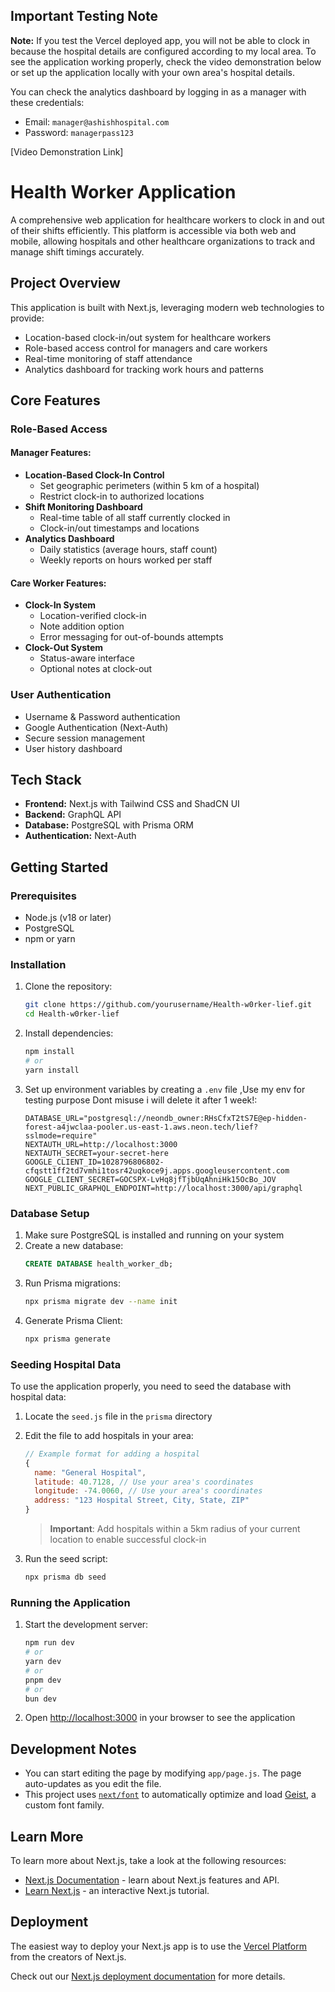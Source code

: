 ## Important Testing Note

**Note:** If you test the Vercel deployed app, you will not be able to clock in because the hospital details are configured according to my local area. To see the application working properly, check the video demonstration below or set up the application locally with your own area's hospital details.

You can check the analytics dashboard by logging in as a manager with these credentials:

- Email: `manager@ashishhospital.com`
- Password: `managerpass123`

[Video Demonstration Link]

# Health Worker Application

A comprehensive web application for healthcare workers to clock in and out of their shifts efficiently. This platform is accessible via both web and mobile, allowing hospitals and other healthcare organizations to track and manage shift timings accurately.

## Project Overview

This application is built with Next.js, leveraging modern web technologies to provide:

- Location-based clock-in/out system for healthcare workers
- Role-based access control for managers and care workers
- Real-time monitoring of staff attendance
- Analytics dashboard for tracking work hours and patterns

## Core Features

### Role-Based Access

#### Manager Features:

- **Location-Based Clock-In Control**
  - Set geographic perimeters (within 5 km of a hospital)
  - Restrict clock-in to authorized locations
- **Shift Monitoring Dashboard**
  - Real-time table of all staff currently clocked in
  - Clock-in/out timestamps and locations
- **Analytics Dashboard**
  - Daily statistics (average hours, staff count)
  - Weekly reports on hours worked per staff

#### Care Worker Features:

- **Clock-In System**
  - Location-verified clock-in
  - Note addition option
  - Error messaging for out-of-bounds attempts
- **Clock-Out System**
  - Status-aware interface
  - Optional notes at clock-out

### User Authentication

- Username & Password authentication
- Google Authentication (Next-Auth)
- Secure session management
- User history dashboard

## Tech Stack

- **Frontend:** Next.js with Tailwind CSS and ShadCN UI
- **Backend:** GraphQL API
- **Database:** PostgreSQL with Prisma ORM
- **Authentication:** Next-Auth

## Getting Started

### Prerequisites

- Node.js (v18 or later)
- PostgreSQL
- npm or yarn

### Installation

1. Clone the repository:

   ```bash
   git clone https://github.com/yourusername/Health-w0rker-lief.git
   cd Health-w0rker-lief
   ```

2. Install dependencies:

   ```bash
   npm install
   # or
   yarn install
   ```

3. Set up environment variables by creating a `.env` file ,Use my env for testing purpose Dont misuse i will delete it after 1 week!:
   ```
   DATABASE_URL="postgresql://neondb_owner:RHsCfxT2tS7E@ep-hidden-forest-a4jwclaa-pooler.us-east-1.aws.neon.tech/lief?sslmode=require"
   NEXTAUTH_URL=http://localhost:3000
   NEXTAUTH_SECRET=your-secret-here
   GOOGLE_CLIENT_ID=1028796806802-cfqstt1ff2td7vmhi1tosr42uqkoce9j.apps.googleusercontent.com
   GOOGLE_CLIENT_SECRET=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
   NEXT_PUBLIC_GRAPHQL_ENDPOINT=http://localhost:3000/api/graphql
   ```

### Database Setup

1. Make sure PostgreSQL is installed and running on your system
2. Create a new database:
   ```sql
   CREATE DATABASE health_worker_db;
   ```
3. Run Prisma migrations:
   ```bash
   npx prisma migrate dev --name init
   ```
4. Generate Prisma Client:
   ```bash
   npx prisma generate
   ```

### Seeding Hospital Data

To use the application properly, you need to seed the database with hospital data:

1. Locate the `seed.js` file in the `prisma` directory
2. Edit the file to add hospitals in your area:

   ```javascript
   // Example format for adding a hospital
   {
     name: "General Hospital",
     latitude: 40.7128, // Use your area's coordinates
     longitude: -74.0060, // Use your area's coordinates
     address: "123 Hospital Street, City, State, ZIP"
   }
   ```

   > **Important**: Add hospitals within a 5km radius of your current location to enable successful clock-in

3. Run the seed script:
   ```bash
   npx prisma db seed
   ```

### Running the Application

1. Start the development server:

   ```bash
   npm run dev
   # or
   yarn dev
   # or
   pnpm dev
   # or
   bun dev
   ```

2. Open [http://localhost:3000](http://localhost:3000) in your browser to see the application

## Development Notes

- You can start editing the page by modifying `app/page.js`. The page auto-updates as you edit the file.
- This project uses [`next/font`](https://nextjs.org/docs/app/building-your-application/optimizing/fonts) to automatically optimize and load [Geist](https://vercel.com/font), a custom font family.

## Learn More

To learn more about Next.js, take a look at the following resources:

- [Next.js Documentation](https://nextjs.org/docs) - learn about Next.js features and API.
- [Learn Next.js](https://nextjs.org/learn) - an interactive Next.js tutorial.

## Deployment

The easiest way to deploy your Next.js app is to use the [Vercel Platform](https://vercel.com/new?utm_medium=default-template&filter=next.js&utm_source=create-next-app&utm_campaign=create-next-app-readme) from the creators of Next.js.

Check out our [Next.js deployment documentation](https://nextjs.org/docs/app/building-your-application/deploying) for more details.
